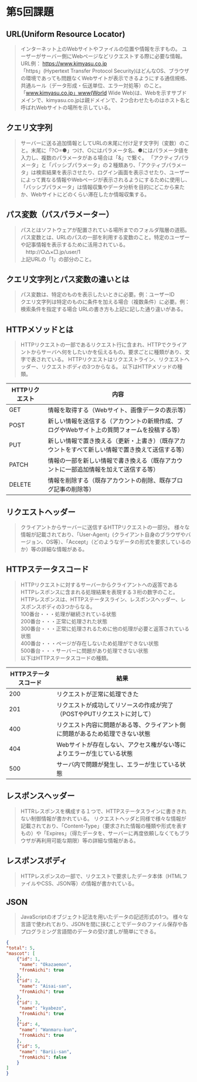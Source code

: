 # 第5回課題
## URL(Uniform Resource Locator)
 > インターネット上のWebサイトやファイルの位置や情報を示すもの。
>  ユーザーがサーバー側にWebページなどリクエストする際に必要な情報。<br>
 > URL例： https://www.kimyasu.co.jp<br>
 > 「https」(Hypertext Transfer Protocol Security)はどんなOS、ブラウザの環境であっても問題なくWebサイトが表示できるようにする通信規格、共通ルール（データ形成・伝送単位、エラー対処等）のこと。<br>
 > 「www.kimyasu.co.jp」www(World Wide Web)は、Webを示すサブドメインで、kimyasu.co.jpは親ドメインで、2つ合わせたものはホスト名と呼ばれWebサイトの場所を示している。
 > 
## クエリ文字列
 > サーバーに送る追加情報としてURLの末尾に付け足す文字列（変数）のこと。末尾に「?○=●」つけ、○にはパラメータ名、●にはパラメータ値を入力し、複数のパラメータがある場合は「&」で繋ぐ。
 > 「アクティブパラメータ」と「パッシブパラメータ」の２種類あり、「アクティブパラメータ」は検索結果を表示させたり、ログイン画面を表示させたり、ユーザーによって異なる情報やWebページが表示されるようにするために使用し、
 「パッシブパラメータ」は情報収集やデータ分析を目的にどこから来たか、Webサイトにどのくらい滞在したか情報収集する。
 > 
## パス変数（パスパラメーター）
 > パスとはソフトウェアが配置されている場所までのフォルダ階層の道筋。  
 > パス変数とは、URLのパスの一部を利用する変数のこと。特定のユーザーや記事情報を表示するために活用されている。<br>
　http://○△×□.jp/user/1 <br>
  上記URLの「1」の部分のこと。

## クエリ文字列とパス変数の違いとは
 > パス変数は、特定のものを表示したいときに必要。例：ユーザーID  
 > クエリ文字列は特定のものに条件を加える場合（複数条件）に必要。例：検索条件を指定する場合
 > URLの書き方も上記に記した通り違いがある。
## HTTPメソッドとは
 > HTTPリクエストの一部であるリクエスト行に含まれ、HTTPでクライアントからサーバへ何をしたいかを伝えるもの。要求ごとに種類があり、文字で表されている。
 > HTTPリクエストはリクエストライン、リクエストヘッダー、リクエストボディの3つからなる。
 > 以下はHTTPメソッドの種類。

|HTTPリクエスト|内容|
|---|---|
|GET|情報を取得する（Webサイト、画像データの表示等）|
|POST　|新しい情報を送信する（アカウントの新規作成、ブログやWebサイト上の質問フォームを投稿する等）|
|PUT|新しい情報で置き換える（更新・上書き）（既存アカウントをすべて新しい情報で置き換えて送信する等）|
|PATCH|情報の一部を新しい情報で書き換える（既存アカウントに一部追加情報を加えて送信する等）|
|DELETE|情報を削除する（既存アカウントの削除、既存ブログ記事の削除等）|


## リクエストヘッダー
 > クライアントからサーバーに送信するHTTPリクエストの一部分。
 > 様々な情報が記載されており、「User-Agent」(クライアント自身のブラウザやバージョン、OS等）、「Accept」（どのようなデータの形式を要求しているのか）等の詳細な情報がある。

## HTTPステータスコード
 > HTTPリクエストに対するサーバーからクライアントへの返答であるHTTPレスポンスに含まれる処理結果を表現する３桁の数字のこと。  
 > HTTPレスポンスは、HTTPステータスライン、レスポンスヘッダー、レスポンスボディの3つからなる。<br>
 > 100番台・・・処理が継続されている状態<br>
 > 200番台・・・正常に処理された状態<br>
 > 300番台・・・正常に処理されるために他の処理が必要と返答されている状態<br>
 > 400番台・・・ページが存在しないため処理ができない状態<br>
 > 500番台・・・サーバーに問題があり処理できない状態<br>
 > 以下はHTTPステータスコードの種類。

|HTTPステータスコード|結果|
|---|---|
|200|リクエストが正常に処理できた|
|201|リクエストが成功してリソースの作成が完了（POSTやPUTリクエストに対して）|
|400|リクエスト内容に問題がある等、クライアント側に問題があるため処理できない状態|
|404|Webサイトが存在しない、アクセス権がない等によりエラーが生じている状態|
|500|サーバ内で問題が発生し、エラーが生じている状態|

## レスポンスヘッダー
> HTTRレスポンスを構成する１つで、HTTPステータスラインに書ききれない制御情報が書かれている。 
> リクエストヘッダと同様で様々な情報が記載されており、「Content-Type」（要求された情報の種類や形式を表すもの）や「Expires」（得たデータを、サーバーに再度依頼しなくてもブラウザが再利用可能な期限）等の詳細な情報がある。
## レスポンスボディ
 > HTTPレスポンスの一部で、リクエストで要求したデータ本体（HTMLファイルやCSS、JSON等）の情報が書かれている。
## JSON
 > JavaScriptのオブジェクト記法を用いたデータの記述形式の1つ。
 > 様々な言語で使われており、JSONを間に挟むことでデータのファイル保存や各プログラミング言語間のデータの受け渡しが簡単にできる。
```json
{
"total": 5,
"mascot": [
    {"id": 1,
     "name": "Okazaemon",
     "fromAichi": true
    },
    {"id": 2,
     "name": "Aisai-san",
     "fromAichi": true
    },
    {"id": 3,
     "name": "kyabezo",
     "fromAichi": true
    },
    {"id": 4,
     "name": "Wanmaru-kun",
     "fromAichi": true
    },
    {"id": 5,
     "name": "Barii-san",
     "fromAichi": false
    }
]
}
```



